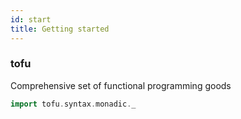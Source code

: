 ```yaml
---
id: start
title: Getting started
---
```


### tofu

Comprehensive set of functional programming goods

```scala mdoc
import tofu.syntax.monadic._
```